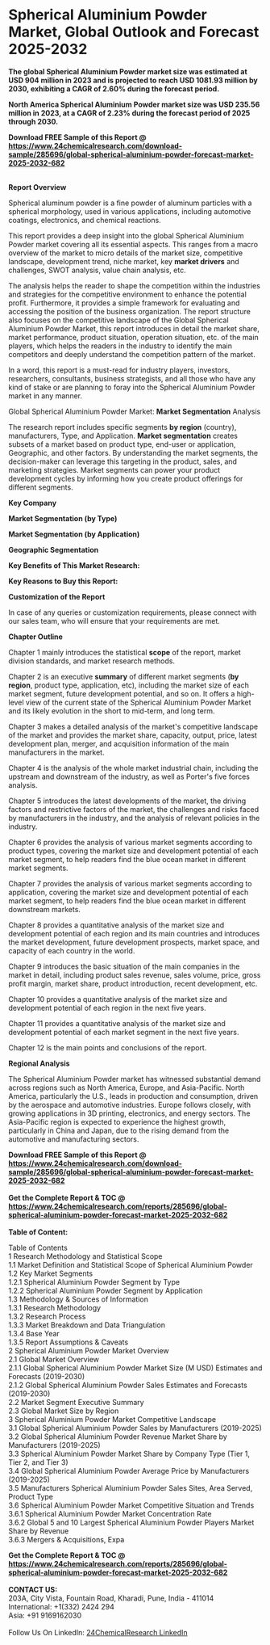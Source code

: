 <h1>Spherical Aluminium Powder Market, Global Outlook and Forecast 2025-2032</h1><p><strong>The global Spherical Aluminium Powder market size was estimated at USD 904 million in 2023 and is projected to reach USD 1081.93 million by 2030, exhibiting a CAGR of 2.60% during the forecast period.</strong></p><p>
</p><p><strong>North America Spherical Aluminium Powder market size was USD 235.56 million in 2023, at a CAGR of 2.23% during the forecast period of 2025 through 2030.</strong></p><div><b>Download FREE Sample of this Report @ 
            <a href="https://www.24chemicalresearch.com/download-sample/285696/global-spherical-aluminium-powder-forecast-market-2025-2032-682">
            https://www.24chemicalresearch.com/download-sample/285696/global-spherical-aluminium-powder-forecast-market-2025-2032-682</a></b></div><br><p>
</p><p><strong>Report Overview</strong></p><p>
</p><p>Spherical aluminum powder is a fine powder of aluminum particles with a spherical morphology, used in various applications, including automotive coatings, electronics, and chemical reactions.</p><p>
</p><p>This report provides a deep insight into the global Spherical Aluminium Powder market covering all its essential aspects. This ranges from a macro overview of the market to micro details of the market size, competitive landscape, development trend, niche market, key <strong>market drivers</strong> and challenges, SWOT analysis, value chain analysis, etc.</p><p>
</p><p></p><p>
</p><p>The analysis helps the reader to shape the competition within the industries and strategies for the competitive environment to enhance the potential profit. Furthermore, it provides a simple framework for evaluating and accessing the position of the business organization. The report structure also focuses on the competitive landscape of the Global Spherical Aluminium Powder Market, this report introduces in detail the market share, market performance, product situation, operation situation, etc. of the main players, which helps the readers in the industry to identify the main competitors and deeply understand the competition pattern of the market.</p><p>
</p><p>In a word, this report is a must-read for industry players, investors, researchers, consultants, business strategists, and all those who have any kind of stake or are planning to foray into the Spherical Aluminium Powder market in any manner.</p><p>
</p><p>Global Spherical Aluminium Powder Market: <strong>Market Segmentation</strong> Analysis</p><p>
</p><p>The research report includes specific segments <strong>by region</strong> (country), manufacturers, Type, and Application. <strong>Market segmentation</strong> creates subsets of a market based on product type, end-user or application, Geographic, and other factors. By understanding the market segments, the decision-maker can leverage this targeting in the product, sales, and marketing strategies. Market segments can power your product development cycles by informing how you create product offerings for different segments.</p><p>
</p><p></p><p>
<strong>Key Company</strong></p><p>
</p><p></p><p>
</p><p>
</p><p></p><p>
<strong>Market Segmentation (by Type)</strong></p><p>
</p><p></p><p>
</p><p>
</p><p></p><p>
<strong>Market Segmentation (by Application)</strong></p><p>
</p><p></p><p>
</p><p>
</p><p></p><p>
<strong>Geographic Segmentation</strong></p><p>
</p><p></p><p>
</p><p>
</p><p></p><p>
<strong>Key Benefits of This Market Research:</strong></p><p>
</p><p></p><p>
</p><p>
</p><p><strong>Key Reasons to Buy this Report:</strong></p><p>
</p><p>
</p><p><strong>Customization of the Report</strong></p><p>
</p><p>In case of any queries or customization requirements, please connect with our sales team, who will ensure that your requirements are met.</p><p>
</p><p><strong>Chapter Outline</strong></p><p>
</p><p>Chapter 1 mainly introduces the statistical <strong>scope</strong> of the report, market division standards, and market research methods.</p><p>
</p><p>Chapter 2 is an executive <strong>summary</strong> of different market segments (<strong>by region</strong>, product type, application, etc), including the market size of each market segment, future development potential, and so on. It offers a high-level view of the current state of the Spherical Aluminium Powder Market and its likely evolution in the short to mid-term, and long term.</p><p>
</p><p>Chapter 3 makes a detailed analysis of the market's competitive landscape of the market and provides the market share, capacity, output, price, latest development plan, merger, and acquisition information of the main manufacturers in the market.</p><p>
</p><p>Chapter 4 is the analysis of the whole market industrial chain, including the upstream and downstream of the industry, as well as Porter's five forces analysis.</p><p>
</p><p>Chapter 5 introduces the latest developments of the market, the driving factors and restrictive factors of the market, the challenges and risks faced by manufacturers in the industry, and the analysis of relevant policies in the industry.</p><p>
</p><p>Chapter 6 provides the analysis of various market segments according to product types, covering the market size and development potential of each market segment, to help readers find the blue ocean market in different market segments.</p><p>
</p><p>Chapter 7 provides the analysis of various market segments according to application, covering the market size and development potential of each market segment, to help readers find the blue ocean market in different downstream markets.</p><p>
</p><p>Chapter 8 provides a quantitative analysis of the market size and development potential of each region and its main countries and introduces the market development, future development prospects, market space, and capacity of each country in the world.</p><p>
</p><p>Chapter 9 introduces the basic situation of the main companies in the market in detail, including product sales revenue, sales volume, price, gross profit margin, market share, product introduction, recent development, etc.</p><p>
</p><p>Chapter 10 provides a quantitative analysis of the market size and development potential of each region in the next five years.</p><p>
</p><p>Chapter 11 provides a quantitative analysis of the market size and development potential of each market segment in the next five years.</p><p>
</p><p>Chapter 12 is the main points and conclusions of the report.</p><p>
</p><p></p><p>
<strong>Regional Analysis</strong></p><p>
</p><p></p><p>
</p><p>The Spherical Aluminium Powder market has witnessed substantial demand across regions such as North America, Europe, and Asia-Pacific. North America, particularly the U.S., leads in production and consumption, driven by the aerospace and automotive industries. Europe follows closely, with growing applications in 3D printing, electronics, and energy sectors. The Asia-Pacific region is expected to experience the highest growth, particularly in China and Japan, due to the rising demand from the automotive and manufacturing sectors.</p><div><b>Download FREE Sample of this Report @ 
            <a href="https://www.24chemicalresearch.com/download-sample/285696/global-spherical-aluminium-powder-forecast-market-2025-2032-682">
            https://www.24chemicalresearch.com/download-sample/285696/global-spherical-aluminium-powder-forecast-market-2025-2032-682</a></b></div><br><div><b>Get the Complete Report & TOC @ 
            <a href="https://www.24chemicalresearch.com/reports/285696/global-spherical-aluminium-powder-forecast-market-2025-2032-682">
            https://www.24chemicalresearch.com/reports/285696/global-spherical-aluminium-powder-forecast-market-2025-2032-682</a></b></div><br>
            <b>Table of Content:</b><p>Table of Contents<br />
1 Research Methodology and Statistical Scope<br />
1.1 Market Definition and Statistical Scope of Spherical Aluminium Powder<br />
1.2 Key Market Segments<br />
1.2.1 Spherical Aluminium Powder Segment by Type<br />
1.2.2 Spherical Aluminium Powder Segment by Application<br />
1.3 Methodology & Sources of Information<br />
1.3.1 Research Methodology<br />
1.3.2 Research Process<br />
1.3.3 Market Breakdown and Data Triangulation<br />
1.3.4 Base Year<br />
1.3.5 Report Assumptions & Caveats<br />
2 Spherical Aluminium Powder Market Overview<br />
2.1 Global Market Overview<br />
2.1.1 Global Spherical Aluminium Powder Market Size (M USD) Estimates and Forecasts (2019-2030)<br />
2.1.2 Global Spherical Aluminium Powder Sales Estimates and Forecasts (2019-2030)<br />
2.2 Market Segment Executive Summary<br />
2.3 Global Market Size by Region<br />
3 Spherical Aluminium Powder Market Competitive Landscape<br />
3.1 Global Spherical Aluminium Powder Sales by Manufacturers (2019-2025)<br />
3.2 Global Spherical Aluminium Powder Revenue Market Share by Manufacturers (2019-2025)<br />
3.3 Spherical Aluminium Powder Market Share by Company Type (Tier 1, Tier 2, and Tier 3)<br />
3.4 Global Spherical Aluminium Powder Average Price by Manufacturers (2019-2025)<br />
3.5 Manufacturers Spherical Aluminium Powder Sales Sites, Area Served, Product Type<br />
3.6 Spherical Aluminium Powder Market Competitive Situation and Trends<br />
3.6.1 Spherical Aluminium Powder Market Concentration Rate<br />
3.6.2 Global 5 and 10 Largest Spherical Aluminium Powder Players Market Share by Revenue<br />
3.6.3 Mergers & Acquisitions, Expa</p><div><b>Get the Complete Report & TOC @ 
            <a href="https://www.24chemicalresearch.com/reports/285696/global-spherical-aluminium-powder-forecast-market-2025-2032-682">
            https://www.24chemicalresearch.com/reports/285696/global-spherical-aluminium-powder-forecast-market-2025-2032-682</a></b></div><br><b>CONTACT US:</b><br>
            203A, City Vista, Fountain Road, Kharadi, Pune, India - 411014<br>
            International: +1(332) 2424 294<br>
            Asia: +91 9169162030 <br><br>
            Follow Us On LinkedIn: <a href="https://www.linkedin.com/company/24chemicalresearch/">24ChemicalResearch LinkedIn</a>
